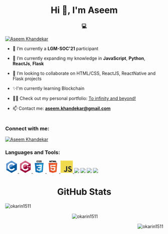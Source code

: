 

<!--
**okarin1511/okarin1511** is a ✨ _special_ ✨ repository because its `README.md` (this file) appears on your GitHub profile.

Here are some ideas to get you started:

- 🔭 I’m currently working on ...
- 🌱 I’m currently learning ...
- 👯 I’m looking to collaborate on ...
- 🤔 I’m looking for help with ...
- 💬 Ask me about ...
- 📫 How to reach me: ...
- 😄 Pronouns: ...
- ⚡ Fun fact: ...
-->

<h1 align="center">Hi 👋, I'm Aseem</h1>
<h3 align="center">💻</h3>

<p align="left"> <a href="https://twitter.com/Aseemk_123" target="blank"><img src="https://img.shields.io/twitter/follow/Aseemk_123?color=blue&label=Connect%20on%20Twitter&logo=Twitter&logoColor=sky-blue&style=flat-square" alt="Aseem Khandekar" /></a> </p>


- 🔭 I’m currently a <b> LGM-SOC'21 </b> participant  

- 🌱 I’m currently expanding my knowledge in **JavaScript**, **Python**, **ReactJs**, **Flask**

- 👯 I’m looking to collaborate on HTML/CSS, ReactJS, ReactNative and Flask projects

- ✨I'm currently learning Blockchain

- 👨‍💻 Check out my personal portfolio: [To infinity and beyond!](https://okarin1511.github.io/portfolio-website/)

- 📫 Contact me: **aseem.khandekar@gmail.com**

#

<h3 align="left">Connect with me:</h3>
<p align="left">
<a href="https://www.linkedin.com/in/aseem-khandekar-3896981ba/" target="blank"><img src="https://img.shields.io/badge/LinkedIn-0077B5?style=for-the-badge&logo=linkedin&logoColor=white" alt="Aseem Khandekar" /></a>
</p>

<h3 align="left">Languages and Tools:</h3>
<p align="left"> 
 <a href="https://www.cprogramming.com/" target="_blank"> <img src="https://raw.githubusercontent.com/devicons/devicon/master/icons/c/c-original.svg" alt="c" width="40" height="40"/> </a> 
<a href="https://www.w3schools.com/cpp/" target="_blank"><img src="https://raw.githubusercontent.com/devicons/devicon/master/icons/cplusplus/cplusplus-original.svg" alt="cplusplus" width="40" height="40"/> </a> 
<a href="https://www.w3schools.com/css/" target="_blank"><img src="https://raw.githubusercontent.com/devicons/devicon/master/icons/css3/css3-original-wordmark.svg" alt="css3" width="40" height="40"/> </a> 
<a href="https://www.w3.org/html/" target="_blank"><img src="https://raw.githubusercontent.com/devicons/devicon/master/icons/html5/html5-original-wordmark.svg" alt="html5" width="40" height="40"/> </a> 
<a href="https://developer.mozilla.org/en-US/docs/Web/JavaScript" target="_blank"><img src="https://raw.githubusercontent.com/devicons/devicon/master/icons/javascript/javascript-original.svg" alt="javascript" width="40" height="40"/> </a>
<img src="https://img.shields.io/badge/Python-3776AB?style=for-the-badge&logo=python&logoColor=white" />
<img src="https://img.shields.io/badge/React-20232A?style=for-the-badge&logo=react&logoColor=61DAFB" />
<img src="https://img.shields.io/badge/Flask-000000?style=for-the-badge&logo=flask&logoColor=white" />
<img src="https://img.shields.io/badge/MySQL-00000F?style=for-the-badge&logo=mysql&logoColor=white" /></p>

<h1 align="center">GitHub Stats</h1>


<p><img align="center" src="https://github-readme-stats.vercel.app/api?username=okarin1511&layout=compact&bg_color=151515&text_color=daf7dc" alt="okarin1511" /></p>


<p align="center">&nbsp;<img align="center" src= "https://github-readme-streak-stats.herokuapp.com/?user=okarin1511&layout=compact&theme=radical" alt="okarin1511" /> </p>


<p align="right">&nbsp;<img align="center" src= "https://github-readme-stats.vercel.app/api/top-langs/?username=okarin1511&layout=compact&theme=radical" alt="okarin1511" /> </p>
